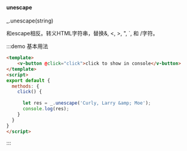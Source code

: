 #### unescape

_.unescape(string) 

和escape相反。转义HTML字符串，替换&, &lt;, &gt;, &quot;, &#96;, 和 &#x2F;字符。

:::demo 基本用法
```html
<template>
    <v-button @click="click">click to show in console</v-button>
</template>
<script>
export default {
  methods: {
    click() {
      
      let res = _.unescape('Curly, Larry &amp; Moe');
      console.log(res);
    }
  }
}
</script>
```
:::

